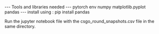 ---  Tools and libraries needed ---
pytorch env
numpy
matplotlib.pyplot
pandas  --- install using : pip install pandas

Run the jupyter notebook file with the csgo_round_snapshots.csv file in the same directory.
